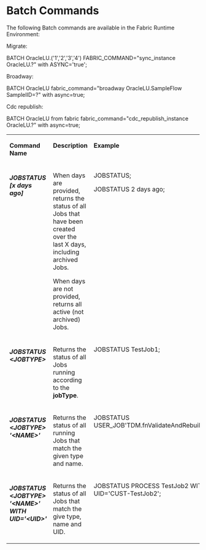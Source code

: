 # Batch Commands

The following Batch commands are available in the Fabric Runtime Environment:

Migrate:

BATCH OracleLU.('1','2','3','4') FABRIC_COMMAND="sync_instance OracleLU.?" with ASYNC='true';


Broadway:

BATCH OracleLU fabric_command="broadway OracleLU.SampleFlow SampleIID=?" with async=true;


Cdc republish:

BATCH OracleLU from fabric fabric_command="cdc_republish_instance OracleLU.?" with async=true;




<table width="900pxl">
<tbody>
<tr>
<td valign="top" width="300pxl">
<p><strong>Command Name</strong></p>
</td>
<td valign="top" width="400pxl">
<p><strong>Description</strong></p>
</td>
<td valign="top" width="300pxl">
<p><strong>Example</strong></p>
</td>
</tr>

<tr>
<td valign="top" width="300pxl">
<h5>JOBSTATUS [x days ago]</h5>
</td>
<td valign="top" width="400pxl">
<p>When days are provided, returns the status of all Jobs that have been created over the last X days, including archived Jobs. 
   
   When days are not provided, returns all active (not archived) Jobs.</p>

</td>
<td valign="top" width="300pxl">
<p>JOBSTATUS;</p>
<p>JOBSTATUS 2 days ago;</p>
</td>
</tr>  

<tr>
<td valign="top" width="300pxl">

<h5>JOBSTATUS &ltJOBTYPE&gt</h5>
</td>
<td valign="top" width="400pxl">

<p>Returns the status of all Jobs running according to the <strong>jobType</strong>.</p>

</td>
<td valign="top" width="300pxl">
<p>JOBSTATUS TestJob1;</p>

</td>
</tr> 

<tr>
<td valign="top" width="300pxl">

<h5>JOBSTATUS &ltJOBTYPE&gt '&ltNAME&gt'</h5>

</td>
<td valign="top" width="400pxl">

<p>Returns the status of all running Jobs that match the given type and name.</p>
<td valign="top" width="300pxl">

<p>JOBSTATUS USER_JOB'TDM.fnValidateAndRebuildRefTables';</p>
</td>
</tr> 

<tr>
<td valign="top" width="300pxl">

<h5>JOBSTATUS &ltJOBTYPE&gt '&ltNAME&gt' WITH UID='&ltUID&gt'</h5>

</td>
<td valign="top" width="400pxl">

<p>Returns the status of all Jobs that match the give type, name and UID.</p>
</td>
<td valign="top" width="300pxl">

<p>JOBSTATUS PROCESS TestJob2 WITH UID='CUST-TestJob2';</p>

</td>
</tr> 
